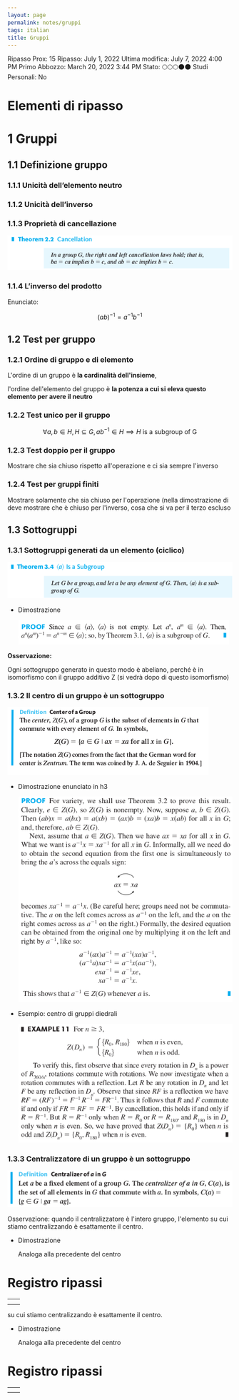 ```yaml
---
layout: page
permalink: notes/gruppi
tags: italian
title: Gruppi
---
```


Ripasso Prox: 15
Ripasso: July 1, 2022
Ultima modifica: July 7, 2022 4:00 PM
Primo Abbozzo: March 20, 2022 3:44 PM
Stato: 🌕🌕🌕🌑🌑
Studi Personali: No

# Elementi di ripasso

# 1 Gruppi

## 1.1 Definizione gruppo

### 1.1.1 Unicità dell’elemento neutro

### 1.1.2 Unicità dell’inverso

### 1.1.3 Proprietà di cancellazione

<img src="/images/notes/image/universita/ex-notion/Gruppi/Untitled.png" alt="image/universita/ex-notion/Gruppi/Untitled">

### 1.1.4 L’inverso del prodotto

Enunciato:

$$(ab)^{-1} =a^{-1}b^{-1}$$

## 1.2 Test per gruppo

### 1.2.1 Ordine di gruppo e di elemento

L'ordine di un gruppo è **la cardinalità dell'insieme**,

l'ordine dell'elemento del gruppo è **la potenza a cui si eleva questo elemento per avere il neutro**

### 1.2.2 Test unico per il gruppo


$$
\forall a,b \in H ,H \subseteq G, ab^{-1} \in H \implies H \text{ is a subgroup of G}
$$


### 1.2.3 Test doppio per il gruppo

Mostrare che sia chiuso rispetto all'operazione e ci sia sempre l'inverso

### 1.2.4 Test per gruppi finiti

Mostrare solamente che sia chiuso per l'operazione (nella dimostrazione di deve mostrare che è chiuso per l'inverso, cosa che si va per il terzo escluso

## 1.3 Sottogruppi

### 1.3.1 Sottogruppi generati da un elemento (ciclico)

<img src="/images/notes/image/universita/ex-notion/Gruppi/Untitled 1.png" alt="image/universita/ex-notion/Gruppi/Untitled 1">

- Dimostrazione

    <img src="/images/notes/image/universita/ex-notion/Gruppi/Untitled 2.png" alt="image/universita/ex-notion/Gruppi/Untitled 2">


**Osservazione:**

Ogni sottogruppo generato in questo modo è abeliano, perché è in isomorfismo con il gruppo additivo Z (si vedrà dopo di questo isomorfismo)

### 1.3.2 Il centro di un gruppo è un sottogruppo

<img src="/images/notes/image/universita/ex-notion/Gruppi/Untitled 3.png" alt="image/universita/ex-notion/Gruppi/Untitled 3">

- Dimostrazione enunciato in h3

    <img src="/images/notes/image/universita/ex-notion/Gruppi/Untitled 4.png" alt="image/universita/ex-notion/Gruppi/Untitled 4">

- Esempio: centro di gruppi diedrali

    <img src="/images/notes/image/universita/ex-notion/Gruppi/Untitled 5.png" alt="image/universita/ex-notion/Gruppi/Untitled 5">


### 1.3.3 Centralizzatore di un gruppo è un sottogruppo

<img src="/images/notes/image/universita/ex-notion/Gruppi/Untitled 6.png" alt="image/universita/ex-notion/Gruppi/Untitled 6">

Osservazione: quando il centralizzatore è l'intero gruppo, l'elemento su cui stiamo centralizzando è esattamente il centro.

- Dimostrazione

    Analoga alla precedente del centro


# Registro ripassi

|  |  |
| --- | --- |
|  |  |
|  |  |
su cui stiamo centralizzando è esattamente il centro.

- Dimostrazione

    Analoga alla precedente del centro


# Registro ripassi

|  |  |
| --- | --- |
|  |  |
|  |  |